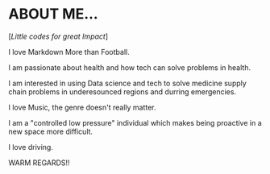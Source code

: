 # ABOUT ME...
[*Little codes for great Impact*]

I love Markdown More than Football.

I am passionate about health and how tech can solve problems in health.

I am interested in using Data science and tech to solve medicine supply chain problems in underesounced regions and durring emergencies.

I love Music, the genre doesn't really matter.

I am a "controlled low pressure" individual which makes being proactive in a new space more difficult.

I love driving.

<!--I am keeping the "!!" for M.B---->
WARM REGARDS!! 
